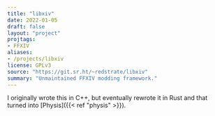 ```yaml
---
title: "libxiv"
date: 2022-01-05
draft: false
layout: "project"
projtags:
- FFXIV
aliases:
- /projects/libxiv
license: GPLv3
source: "https://git.sr.ht/~redstrate/libxiv"
summary: "Unmaintained FFXIV modding framework."
---
```


I originally wrote this in C++, but eventually rewrote it in Rust and that turned into
[Physis]({{< ref "physis" >}}).
